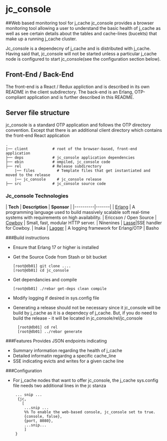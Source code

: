 jc_console
====

##Web based monitoring tool for j_cache
jc_console provides a browser monitoring tool allowing a user to understand the basic
health of j_cache as well as see certain details about the tables and cache-lines (bucekts)
that make up a running j_cache cluster.

Jc_console is a dependecny of j_cache and is distributed with j_cache. Having said that,
jc_console will not be started unless a particular j_cache node is configured to start
jc_console(see the configuration section below).


## Front-End / Back-End
The front-end is a React / Redux appliction and is described in its own README in the client
subdirectory. The back-end is an Erlang, OTP-compliant application and is further described in this README.


## Server file structure
jc_console is a standard OTP application and follows the OTP directory convention. Except that there is an additional client directory which contains the front-end React application

```
.
|── client           # root of the browser-based, front-end application 
├── deps             # jc_console application dependencies
├── ebin             # ompiled, jc_console code
├── rel              # Release subdirectory
    |── files          # Template files that get instantiated and moved to the release
    |── jc_console     # jc_console release
├── src              # jc_console source code
```


### Jc_console Technologies
| **Tech** | **Description** | **Sponsor** |
|----------|-------|
| [Erlang](http://www.erlang.org) | A programming language used to build massively scalable soft real-time systems with requirements on high availability. | Ericcson  / Open Source
| [Cowboy](http://ninenines.eu/)  |   Small, fast, modular HTTP server. | Ninenines
| [Lasse](https://github.com/inaka/lasse)|SSE handler for Cowboy. | Inaka
| [Lagger](http://basho.com) | A logging framework for Erlang/OTP | Basho



###Build instructions
* Ensure that Erlang 17 or higher is installed
* Get the Source Code from Stash or bit bucket

      [root@db01] git clone ....
      [root@db01] cd jc_console

* Get dependancies and compile
  
      [root@db01] ./rebar get-deps clean compile
    
* Modify logging if desired in sys.config file
   	  
* Generating a release should not be necessary since it jc_console will be build by j_cache as it is a dependecy of j_cache. But, if you do need to build the release - it will be located in jc_console/rel/jc_console

        [root@db01] cd rel
		[root@db01] ../rebar generate



###Features
Provides JSON endpoints indicating

 * Summary information regarding the health of j_cache
 * Detailed informatin regardng a specific cache_line
 * SSE indicating evicts and writes for a given cache line




###Configuration
* For j_cache nodes that want to offer jc_console, the j_cache sys.config file 
needs two additional lines in the jc stanza

  	   ... snip ...
    	{jc,
          [
           ...snip ...
           %% To enable the web-based console, jc_console set to true.
           {console, false},
           {port, 8080},
           ...snip...
           ]
       }
